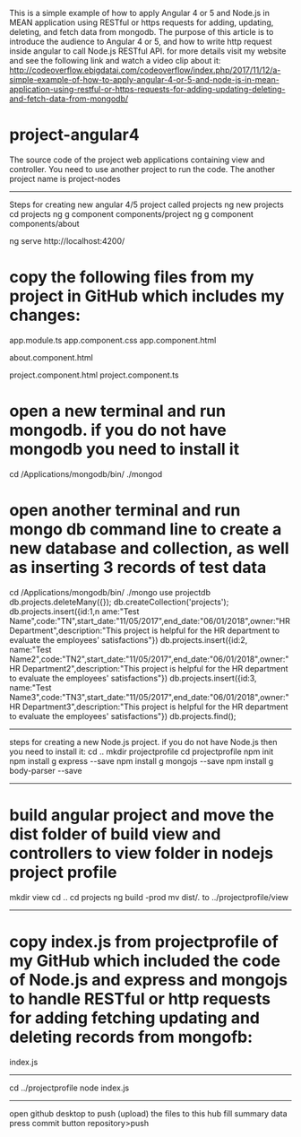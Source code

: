 This is a simple example of how to apply Angular 4 or 5 and Node.js in MEAN application using RESTful or https requests for adding, updating, deleting, and fetch data from mongodb. The purpose of this article is to introduce the audience to Angular 4 or 5, and how to write http request inside angular to call Node.js RESTful API.
for more details visit my website and see the following link and watch a video clip about it:
http://codeoverflow.ebigdatai.com/codeoverflow/index.php/2017/11/12/a-simple-example-of-how-to-apply-angular-4-or-5-and-node-js-in-mean-application-using-restful-or-https-requests-for-adding-updating-deleting-and-fetch-data-from-mongodb/



# project-angular4
The source code of the project web applications containing view and controller. You need to use another project to run the code. The another project name is project-nodes





********************************************************************************
Steps for creating new angular 4/5 project called projects
ng new projects
cd projects
ng g component components/project
ng g component components/about

ng serve
http://localhost:4200/

# copy the following files from my project in GitHub which includes my changes:
app.module.ts
app.component.css
app.component.html

about.component.html

project.component.html
project.component.ts



# open a new terminal and run mongodb. if you do not have mongodb you need to install it
cd /Applications/mongodb/bin/
./mongod
# open another terminal and run mongo db command line to create a new database and collection, as well as inserting 3 records of test data
cd /Applications/mongodb/bin/
./mongo
use projectdb
db.projects.deleteMany({});
db.createCollection('projects');
db.projects.insert({id:1,n ame:"Test Name",code:"TN",start_date:"11/05/2017",end_date:"06/01/2018",owner:"HR Department",description:"This project is helpful for the HR department to evaluate the employees' satisfactions"})
db.projects.insert({id:2, name:"Test Name2",code:"TN2",start_date:"11/05/2017",end_date:"06/01/2018",owner:"HR Department2",description:"This project is helpful for the HR department to evaluate the employees' satisfactions"})
db.projects.insert({id:3, name:"Test Name3",code:"TN3",start_date:"11/05/2017",end_date:"06/01/2018",owner:"HR Department3",description:"This project is helpful for the HR department to evaluate the employees' satisfactions"})
db.projects.find();
********************************************************************************
steps for creating a new Node.js project. if you do not have Node.js then you need to install it:
cd ..
mkdir projectprofile
cd projectprofile
npm init
npm install g express --save
npm install g mongojs --save
npm install g body-parser --save


********************************************************************************
# build angular project and move the dist folder of build view and controllers to view folder in nodejs project profile
mkdir view
cd ..
cd projects
ng build -prod
mv dist/*.* to ../projectprofile/view
********************************************************************************
# copy index.js from projectprofile of my GitHub which included the code of Node.js and express and mongojs to handle RESTful or http requests for adding fetching updating and deleting records from mongofb:
index.js
********************************************************************************
cd ../projectprofile
node index.js
********************************************************************************
open github desktop to push (upload) the files to this hub
fill summary data
press commit button
repository>push
